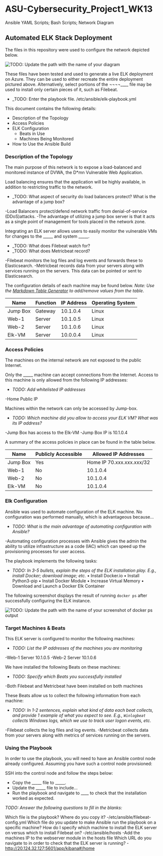 # ASU-Cybersecurity_Project1_WK13
Ansible YAML Scripts; Bash Scripts; Network Diagram
## Automated ELK Stack Deployment

The files in this repository were used to configure the network depicted below.

![TODO: Update the path with the name of your diagram](Images/Azure_CloudSecurity_Network_Diagram_HW12.png)

These files have been tested and used to generate a live ELK deployment on Azure. They can be used to either recreate the entire deployment pictured above. Alternatively, select portions of the ¬¬¬¬____ file may be used to install only certain pieces of it, such as Filebeat.

  - _TODO: Enter the playbook file. /etc/ansible/elk-playbook.yml


This document contains the following details:
- Description of the Topology
- Access Policies
- ELK Configuration
  - Beats in Use
  - Machines Being Monitored
- How to Use the Ansible Build


### Description of the Topology

The main purpose of this network is to expose a load-balanced and monitored instance of DVWA, the D*mn Vulnerable Web Application.

Load balancing ensures that the application will be highly available, in addition to restricting traffic to the network.
- _TODO: What aspect of security do load balancers protect? What is the advantage of a jump box?

-Load Balancers protect/defend network traffic from denial-of-service (DDoS)attacks.
-The advantage of utilizing a jump box server is that it acts as a single point of management for tools placed in the network zone. 


Integrating an ELK server allows users to easily monitor the vulnerable VMs for changes to the _____ and system _____.
- _TODO: What does Filebeat watch for?
- _TODO: What does Metricbeat record?

-Filebeat monitors the log files and log events and forwards these to Elasticsearch.
-Metricbeat records data from your servers along with services running on the servers. This data can be pointed or sent to Elasticsearch. 


The configuration details of each machine may be found below.
_Note: Use the [Markdown Table Generator](http://www.tablesgenerator.com/markdown_tables) to add/remove values from the table_.

| Name     | Function | IP Address | Operating System |
|----------|----------|------------|------------------|
| Jump Box | Gateway  | 10.1.0.4   | Linux            |
| Web-1    | Server   | 10.1.0.5   | Linux            |
| Web-2    | Server   | 10.1.0.6   | Linux            |
| Elk-VM   | Server   | 10.0.0.4   | Linux            |

### Access Policies

The machines on the internal network are not exposed to the public Internet. 

Only the _____ machine can accept connections from the Internet. Access to this machine is only allowed from the following IP addresses:
- _TODO: Add whitelisted IP addresses_

-Home Public IP


Machines within the network can only be accessed by Jump-box.
- _TODO: Which machine did you allow to access your ELK VM? What was its IP address?_

-Jump Box has access to the Elk-VM
-Jump Box IP is 10.1.0.4


A summary of the access policies in place can be found in the table below.

| Name     | Publicly Accessible 	| Allowed IP Addresses 	|
|----------|----------------------	|---------------------------	|
| Jump Box | Yes				| Home IP 70.xxx.xxx.xxx/32	|
| Web-1    | No				| 10.1.0.4                 	|
| Web-2    | No				| 10.1.0.4                 	|
| Elk-VM   | No				| 10.1.0.4 				|

### Elk Configuration

Ansible was used to automate configuration of the ELK machine. No configuration was performed manually, which is advantageous because...
- _TODO: What is the main advantage of automating configuration with Ansible?_

-Automating configuration processes with Ansible gives the admin the ability to utilize infrastructure as a code (IAC) which can speed up the provisioning processes for user access. 


The playbook implements the following tasks:
- _TODO: In 3-5 bullets, explain the steps of the ELK installation play. E.g., install Docker; download image; etc._
•	Install Docker.io
•	Install Python3-pip
•	Install Docker Module
•	Increase Virtual Memory
•	Download and Launch a Docker Elk Container


The following screenshot displays the result of running `docker ps` after successfully configuring the ELK instance.

![TODO: Update the path with the name of your screenshot of docker ps output](Images/Elk_dock_ps_screenshot.png)

### Target Machines & Beats
This ELK server is configured to monitor the following machines:
- _TODO: List the IP addresses of the machines you are monitoring_

-Web-1 Server 10.1.0.5
-Web-2 Server 10.1.0.6


We have installed the following Beats on these machines:
- _TODO: Specify which Beats you successfully installed_

-Both Filebeat and Metricbeat have been installed on both machines


These Beats allow us to collect the following information from each machine:
- _TODO: In 1-2 sentences, explain what kind of data each beat collects, and provide 1 example of what you expect to see. E.g., `Winlogbeat` collects Windows logs, which we use to track user logon events, etc._

-Filebeat collects the log files and log events.
-Metricbeat collects data from your servers along with metrics of services running on the servers. 
 
### Using the Playbook
In order to use the playbook, you will need to have an Ansible control node already configured. Assuming you have such a control node provisioned: 

SSH into the control node and follow the steps below:
- Copy the _____ file to _____.
- Update the _____ file to include...
- Run the playbook and navigate to ____ to check that the installation worked as expected.

_TODO: Answer the following questions to fill in the blanks:_

Which file is the playbook? Where do you copy it? 
-/etc/ansible/filebeat-config.yml
Which file do you update to make Ansible run the playbook on a specific machine? How do I specify which machine to install the ELK server on versus which to install Filebeat on?
-/etc/ansible/hosts
-Add the machines IP to the webserver module in the hosts file
Which URL do you navigate to in order to check that the ELK server is running?
-http://20.124.32.127:5601/app/kibana#/home

